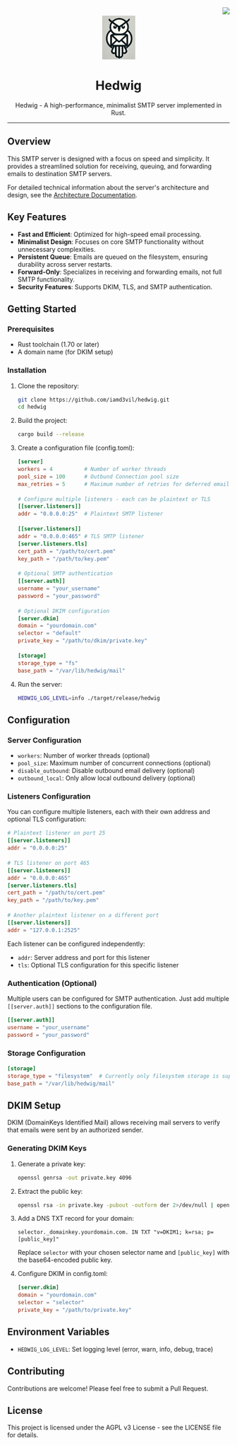 <div align="right">
  <a href="https://zerodha.tech">
    <img src="https://zerodha.tech/static/images/github-badge.svg" width=140 />
  </a>
</div>

<div align="center">
  <img src="logo.png" alt="Hedwig" width="75"/>
  <h1>Hedwig</h1>
</div>

<p align="center">
   Hedwig - A high-performance, minimalist SMTP server implemented in Rust.
</p>

---

## Overview

This SMTP server is designed with a focus on speed and simplicity. It provides a streamlined solution for receiving, queuing, and forwarding emails to destination SMTP servers.

For detailed technical information about the server's architecture and design, see the [Architecture Documentation](smtp-server/ARCHITECTURE.md).

## Key Features

- **Fast and Efficient**: Optimized for high-speed email processing.
- **Minimalist Design**: Focuses on core SMTP functionality without unnecessary complexities.
- **Persistent Queue**: Emails are queued on the filesystem, ensuring durability across server restarts.
- **Forward-Only**: Specializes in receiving and forwarding emails, not full SMTP functionality.
- **Security Features**: Supports DKIM, TLS, and SMTP authentication.

## Getting Started

### Prerequisites

- Rust toolchain (1.70 or later)
- A domain name (for DKIM setup)

### Installation

1. Clone the repository:

   ```bash
   git clone https://github.com/iamd3vil/hedwig.git
   cd hedwig
   ```

2. Build the project:

   ```bash
   cargo build --release
   ```

3. Create a configuration file (config.toml):

   ```toml
   [server]
   workers = 4          # Number of worker threads
   pool_size = 100      # Outbund Connection pool size
   max_retries = 5      # Maximum number of retries for deferred emails (Default is 5)

   # Configure multiple listeners - each can be plaintext or TLS
   [[server.listeners]]
   addr = "0.0.0.0:25"  # Plaintext SMTP listener

   [[server.listeners]]
   addr = "0.0.0.0:465" # TLS SMTP listener
   [server.listeners.tls]
   cert_path = "/path/to/cert.pem"
   key_path = "/path/to/key.pem"

   # Optional SMTP authentication
   [[server.auth]]
   username = "your_username"
   password = "your_password"

   # Optional DKIM configuration
   [server.dkim]
   domain = "yourdomain.com"
   selector = "default"
   private_key = "/path/to/dkim/private.key"

   [storage]
   storage_type = "fs"
   base_path = "/var/lib/hedwig/mail"
   ```

4. Run the server:
   ```bash
   HEDWIG_LOG_LEVEL=info ./target/release/hedwig
   ```

## Configuration

### Server Configuration

- `workers`: Number of worker threads (optional)
- `pool_size`: Maximum number of concurrent connections (optional)
- `disable_outbound`: Disable outbound email delivery (optional)
- `outbound_local`: Only allow local outbound delivery (optional)

### Listeners Configuration

You can configure multiple listeners, each with their own address and optional TLS configuration:

```toml
# Plaintext listener on port 25
[[server.listeners]]
addr = "0.0.0.0:25"

# TLS listener on port 465
[[server.listeners]]
addr = "0.0.0.0:465"
[server.listeners.tls]
cert_path = "/path/to/cert.pem"
key_path = "/path/to/key.pem"

# Another plaintext listener on a different port
[[server.listeners]]
addr = "127.0.0.1:2525"
```

Each listener can be configured independently:
- `addr`: Server address and port for this listener
- `tls`: Optional TLS configuration for this specific listener

### Authentication (Optional)

Multiple users can be configured for SMTP authentication. Just add multiple `[[server.auth]]` sections to the configuration file.

```toml
[[server.auth]]
username = "your_username"
password = "your_password"
```

### Storage Configuration

```toml
[storage]
storage_type = "filesystem"  # Currently only filesystem storage is supported
base_path = "/var/lib/hedwig/mail"
```

## DKIM Setup

DKIM (DomainKeys Identified Mail) allows receiving mail servers to verify that emails were sent by an authorized sender.

### Generating DKIM Keys

1. Generate a private key:

   ```bash
   openssl genrsa -out private.key 4096
   ```

2. Extract the public key:

   ```bash
   openssl rsa -in private.key -pubout -outform der 2>/dev/null | openssl base64 -A
   ```

3. Add a DNS TXT record for your domain:

   ```
   selector._domainkey.yourdomain.com. IN TXT "v=DKIM1; k=rsa; p=[public_key]"
   ```

   Replace `selector` with your chosen selector name and `[public_key]` with the base64-encoded public key.

4. Configure DKIM in config.toml:
   ```toml
   [server.dkim]
   domain = "yourdomain.com"
   selector = "selector"
   private_key = "/path/to/private.key"
   ```

## Environment Variables

- `HEDWIG_LOG_LEVEL`: Set logging level (error, warn, info, debug, trace)

## Contributing

Contributions are welcome! Please feel free to submit a Pull Request.

## License

This project is licensed under the AGPL v3 License - see the LICENSE file for details.
